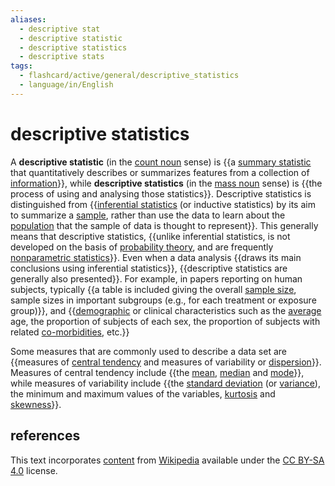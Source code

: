 ```yaml
---
aliases:
  - descriptive stat
  - descriptive statistic
  - descriptive statistics
  - descriptive stats
tags:
  - flashcard/active/general/descriptive_statistics
  - language/in/English
---
```


# descriptive statistics

A __descriptive statistic__ (in the [count noun](count%20noun.md) sense) is {{a [summary statistic](summary%20statistics.md) that quantitatively describes or summarizes features from a collection of [information](information.md)}}, while __descriptive statistics__ (in the [mass noun](mass%20noun.md) sense) is {{the process of using and analysing those statistics}}. Descriptive statistics is distinguished from {{[inferential statistics](statistical%20inference.md) (or inductive statistics) by its aim to summarize a [sample](sampling%20(statistics).md), rather than use the data to learn about the [population](statistical%20population.md) that the sample of data is thought to represent}}. This generally means that descriptive statistics, {{unlike inferential statistics, is not developed on the basis of [probability theory](probability%20theory.md), and are frequently [nonparametric statistics](nonparametric%20statistics.md)}}. Even when a data analysis {{draws its main conclusions using inferential statistics}}, {{descriptive statistics are generally also presented}}. For example, in papers reporting on human subjects, typically {{a table is included giving the overall [sample size](sample%20size%20determination.md), sample sizes in important subgroups (e.g., for each treatment or exposure group)}}, and {{[demographic](demography.md) or clinical characteristics such as the [average](average.md) age, the proportion of subjects of each sex, the proportion of subjects with related [co-morbidities](comorbidity.md), etc.}} <!--SR:!2024-09-21,17,290!2024-09-19,15,290!2024-09-21,17,290!2024-10-10,26,270!2024-10-05,23,270!2024-11-09,53,310!2024-10-13,29,270!2024-10-24,37,290-->

Some measures that are commonly used to describe a data set are {{measures of [central tendency](central%20tendency.md) and measures of variability or [dispersion](statistical%20dispersion.md)}}. Measures of central tendency include {{the [mean](mean.md), [median](median.md) and [mode](mode%20(statistics).md)}}, while measures of variability include {{the [standard deviation](standard%20deviation.md) (or [variance](variance.md)), the minimum and maximum values of the variables, [kurtosis](kurtosis.md) and [skewness](skewness.md)}}. <!--SR:!2024-09-18,14,290!2024-09-18,14,290!2024-09-20,16,290-->

## references

This text incorporates [content](https://en.wikipedia.org/wiki/descriptive_statistics) from [Wikipedia](Wikipedia.md) available under the [CC BY-SA 4.0](https://creativecommons.org/licenses/by-sa/4.0/) license.
